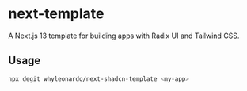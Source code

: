# next-template

A Next.js 13 template for building apps with Radix UI and Tailwind CSS.

## Usage

```bash
npx degit whyleonardo/next-shadcn-template <my-app>
```

